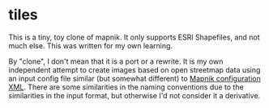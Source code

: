 # tiles

This is a tiny, toy clone of mapnik.  It only supports ESRI Shapefiles, and not much else.
This was written for my own learning.

By "clone", I don't mean that it is a port or a rewrite.  It is my own independent attempt to create images based on open streetmap data using an input config file similar (but somewhat different) to [Mapnik configuration XML](https://github.com/mapnik/mapnik/wiki/XMLConfigReference).
There are some similarities in the naming conventions due to the similarities in the input format, but otherwise I'd not consider it a derivative.
